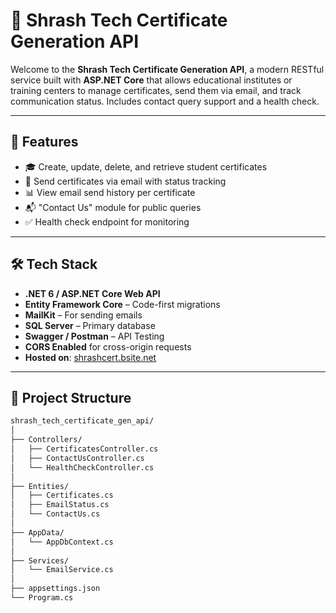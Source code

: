 # 🧾 Shrash Tech Certificate Generation API

Welcome to the **Shrash Tech Certificate Generation API**, a modern RESTful service built with **ASP.NET Core** that allows educational institutes or training centers to manage certificates, send them via email, and track communication status. Includes contact query support and a health check.

---

## 🚀 Features

- 🎓 Create, update, delete, and retrieve student certificates
- 📧 Send certificates via email with status tracking
- 📊 View email send history per certificate
- 📬 "Contact Us" module for public queries
- ✅ Health check endpoint for monitoring

---

## 🛠️ Tech Stack

- **.NET 6 / ASP.NET Core Web API**
- **Entity Framework Core** – Code-first migrations
- **MailKit** – For sending emails
- **SQL Server** – Primary database
- **Swagger / Postman** – API Testing
- **CORS Enabled** for cross-origin requests
- **Hosted on**: [shrashcert.bsite.net](https://shrashcert.bsite.net)

---

## 📁 Project Structure

```bash
shrash_tech_certificate_gen_api/
│
├── Controllers/
│   ├── CertificatesController.cs
│   ├── ContactUsController.cs
│   └── HealthCheckController.cs
│
├── Entities/
│   ├── Certificates.cs
│   ├── EmailStatus.cs
│   └── ContactUs.cs
│
├── AppData/
│   └── AppDbContext.cs
│
├── Services/
│   └── EmailService.cs
│
├── appsettings.json
└── Program.cs
